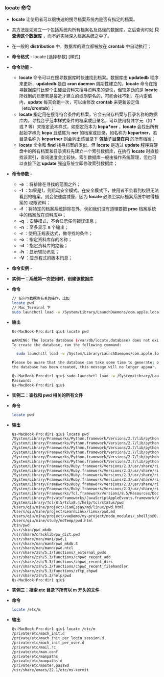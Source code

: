 ### locate 命令

- **locate** 让使用者可以很快速的搜寻档案系统内是否有指定的档案。

- 其方法是先建立一个包括系统内所有档案名及路径的数据库，之后查询时就 **只查询这个数据库** ，而不必实际深入档案系统之中了。

- 在一般的 **distribution** 中，数据库的建立都被放在 **crontab** 中自动执行；

- **命令格式** - locate [选择参数] [样式]

- **命令功能** - 

  - **locate** 命令可以在搜寻数据库时快速找到档案。数据库由 **updatedb** 程序来更新，**updatedb** 是由 **cron daemon** 周期性建立的。**locate** 命令在搜寻数据库时比整个由硬盘资料来搜寻资料来的更快，但较差劲的是 **locate** 所找到的档案若是最近才建立的或刚更名的，可能会找不到。在内定值内，**update** 每天会跑一次，可以由修改 **crontab** 来更新设定值（**etc/crontab**）；
  - **locate** 指定用在搜寻符合条件的档案，它会去储存档案与目录名称的数据库内，寻找合乎范本样式条件的档案或目录名，可以使用特殊字元（如 **\*** 或 **?** 等）来指定范本样式，如指定范本为 **kcpa\*ner** ，**locate** 会找出所有起始字串为 **kcpa** 且结尾为 **ner** 的档案或目录，如名称为 **kcpartner**，若目录名称为 **kcpartner** 则会列出该目录下 **包括子目录在内** 的所有档案；
  - **locate** 命令和 **find** 找寻档案的类似，但 **locate** 是透过 **update** 程序将硬盘中的所有档案和目录资料先建立一个索引数据库，在执行 **locate** 时直接找该索引，查询速度会比较快，索引数据库一般由操作系统管理，但也可以直接下达 **update** 强迫系统立即修改索引数据库；

- **命令参数** - 

  - **-e** ：将排除在寻找的范围之外；
  - **-1** ：如果是1，则启动安全模式。在安全模式下，使用者不会看到权限无法看到的档案。则会使速度减慢，因为 **locate** 必须至实际档案系统中取得档案的 权限资料；
  - **-f** ：将特定的档案系统排除在外，例如我们没有道理要把 **proc** 档案系统中的档案放在资料库中；
  - **-q** ：安静模式，不会显示任何错误讯息；
  - **-n** ：至多显示 **n** 个输出；
  - **-r** ：使用正规表达式，做寻找的条件；
  - **-o** ：指定资料库存的名称；
  - **-d** ：指定资料库的路径；
  - **-h** ：显示辅助讯息；
  - **-V** ：显示程式的版本讯息；

- **命令实例** - 

- **实例一：系统第一次使用时，创建该数据库**

- **命令**

  ```bash
  // 任何与数据库有关的操作，比如
  locate pwd
  // Mac_Terminal 下
  sudo launchctl load -w /System/Library/LaunchDaemons/com.apple.locate.plist
  ```

- **输出**

  ```bash
  Qs-MacBook-Pro:dir1 qiu$ locate pwd
  
  WARNING: The locate database (/var/db/locate.database) does not exist.
  To create the database, run the following command:
  
    sudo launchctl load -w /System/Library/LaunchDaemons/com.apple.locate.plist
  
  Please be aware that the database can take some time to generate; once
  the database has been created, this message will no longer appear.
  
  Qs-MacBook-Pro:dir1 qiu$ sudo launchctl load -w /System/Library/LaunchDaemons/com.apple.locate.plist
  Password:
  Qs-MacBook-Pro:dir1 qiu$
  ```

- **实例二：查找和 pwd 相关的所有文件**

- **命令**

  ```bash
  locate pwd
  ```

- **输出**

  ```bash
  Qs-MacBook-Pro:dir1 qiu$ locate pwd
  /System/Library/Frameworks/Python.framework/Versions/2.7/lib/python2.7/test/test_pwd.py
  /System/Library/Frameworks/Python.framework/Versions/2.7/lib/python2.7/test/test_pwd.pyc
  /System/Library/Frameworks/Python.framework/Versions/2.7/lib/python2.7/test/test_pwd.pyo
  /System/Library/Frameworks/Python.framework/Versions/2.7/lib/python2.7/test/test_spwd.py
  /System/Library/Frameworks/Python.framework/Versions/2.7/lib/python2.7/test/test_spwd.pyc
  /System/Library/Frameworks/Python.framework/Versions/2.7/lib/python2.7/test/test_spwd.pyo
  /System/Library/Frameworks/Ruby.framework/Versions/2.3/usr/share/ri/2.3.0/system/Dir/pwd-c.ri
  /System/Library/Frameworks/Ruby.framework/Versions/2.3/usr/share/ri/2.3.0/system/FileUtils/pwd-c.ri
  /System/Library/Frameworks/Ruby.framework/Versions/2.3/usr/share/ri/2.3.0/system/FileUtils/pwd-i.ri
  /System/Library/Frameworks/Ruby.framework/Versions/2.3/usr/share/ri/2.3.0/system/Net/FTP/pwd-i.ri
  /System/Library/Frameworks/Ruby.framework/Versions/2.3/usr/share/ri/2.3.0/system/Pathname/pwd-c.ri
  /System/Library/Frameworks/Ruby.framework/Versions/2.3/usr/share/ri/2.3.0/system/Shell/pwd-i.ri
  /System/Library/Frameworks/Tcl.framework/Versions/8.5/Resources/Documentation/Reference/Tcl/TclCmd/pwd.htm
  /System/Library/PrivateFrameworks/JavaScriptAppleEvents.framework/Versions/A/Resources/BridgeSupportCache/pwd.plist
  /System/Library/Tcl/8.5/tclx8.4/help/tcl/status/pwd
  /Users/qiu/mine/project/JianEssay/md/linux/pwd.html
  /Users/qiu/mine/project/LearnLinux/linux/pwd.md
  /Users/qiu/mine/project/vueDemo/my-project/node_modules/_shelljs@0.7.8@shelljs/src/pwd.js
  /Users/qiu/mine/study/mdTemp/pwd.html
  /bin/pwd
  /usr/sbin/pwd_mkdb
  /usr/share/cracklib/pw_dict.pwd
  /usr/share/man/man1/pwd.1
  /usr/share/man/man8/pwd_mkdb.8
  /usr/share/man/mann/pwd.ntcl
  /usr/share/zsh/5.3/functions/_external_pwds
  /usr/share/zsh/5.3/functions/chpwd_recent_add
  /usr/share/zsh/5.3/functions/chpwd_recent_dirs
  /usr/share/zsh/5.3/functions/chpwd_recent_filehandler
  /usr/share/zsh/5.3/functions/zftp_chpwd
  /usr/share/zsh/5.3/help/pwd
  Qs-MacBook-Pro:dir1 qiu$
  ```

- **实例三：搜索 etc 目录下所有以 m 开头的文件**

- **命令**

  ```bash
  locate /etc/m
  ```

- **输出**

  ```bash
  Qs-MacBook-Pro:dir1 qiu$ locate /etc/m
  /private/etc/mach_init.d
  /private/etc/mach_init_per_login_session.d
  /private/etc/mach_init_per_user.d
  /private/etc/mail.rc
  /private/etc/man.conf
  /private/etc/manpaths
  /private/etc/manpaths.d
  /private/etc/master.passwd
  /usr/share/emacs/22.1/etc/ms-kermit
  ```

  